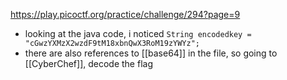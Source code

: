 https://play.picoctf.org/practice/challenge/294?page=9

- looking at the java code, i noticed
`String encodedkey = "cGwzYXMzX2wzdF9tM18xbnQwX3RoM19zYWYz";`
- there are also references to [[base64]] in the file, so going to [[CyberChef]], decode the flag